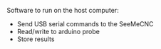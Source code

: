 Software to run on the host computer:
- Send USB serial commands to the SeeMeCNC
- Read/write to arduino probe
- Store results